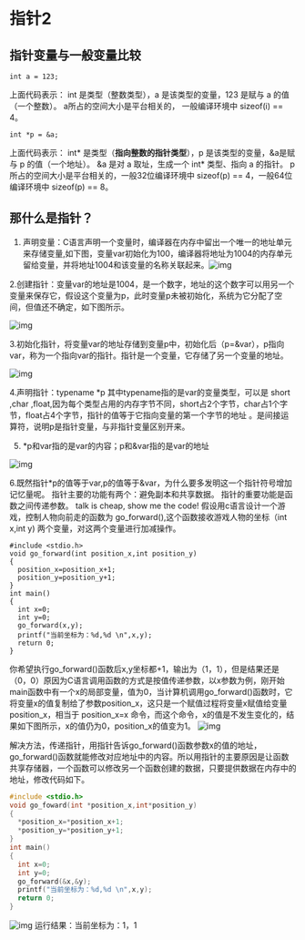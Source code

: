 # 指针2

## 指针变量与一般变量比较

```
int a = 123;
```
上面代码表示： int 是类型（整数类型），a 是该类型的变量，123 是赋与 a 的值（一个整数）。 
a所占的空间大小是平台相关的， 一般编译环境中 sizeof(i) == 4。

```
int *p = &a;
```
上面代码表示： int* 是类型（**指向整数的指针类型**），p 是该类型的变量，&a是赋与 p 的值（一个地址）。 &a 是对 a  取址，生成一个 int* 类型、指向 a 的指针。
p 所占的空间大小是平台相关的，一般32位编译环境中 sizeof(p) == 4，一般64位编译环境中 sizeof(p) == 8。



## 那什么是指针？



1. 声明变量：C语言声明一个变量时，编译器在内存中留出一个唯一的地址单元来存储变量,如下图，变量var初始化为100，编译器将地址为1004的内存单元留给变量，并将地址1004和该变量的名称关联起来。![img](https://pic4.zhimg.com/462c8a3b87b8033a76ee7165d280ac73_b.jpg)

2.创建指针：变量var的地址是1004，是一个数字，地址的这个数字可以用另一个变量来保存它，假设这个变量为p，此时变量p未被初始化，系统为它分配了空间，但值还不确定，如下图所示。

![img](https://pic3.zhimg.com/45fcc3da148d3b57b07f110e5ed085a6_b.jpg)



3.初始化指针，将变量var的地址存储到变量p中，初始化后（p=&var），p指向var，称为一个指向var的指针。指针是一个变量，它存储了另一个变量的地址。

![img](https://pic4.zhimg.com/b294108263f367e310ece2d03b3f21a3_b.jpg)

4.声明指针：typename *p  其中typename指的是var的变量类型，可以是 short ,char ,float,因为每个类型占用的内存字节不同，short占2个字节，char占1个字节，float占4个字节，指针的值等于它指向变量的第一个字节的地址 。是间接运算符，说明p是指针变量，与非指针变量区别开来。



5. *p和var指的是var的内容；p和&var指的是var的地址

![img](https://pic1.zhimg.com/d7467c68809c04c6cc0401831bbbca6c_b.jpg)

6.既然指针*p的值等于var,p的值等于&var，为什么要多发明这一个指针符号增加记忆量呢。
指针主要的功能有两个：避免副本和共享数据。
指针的重要功能是函数之间传递参数。
talk is cheap, show me the code! 假设用c语言设计一个游戏，控制人物向前走的函数为 go_forward(),这个函数接收游戏人物的坐标（int x,int y) 两个变量，对这两个变量进行加减操作。
```
#include <stdio.h>
void go_forward(int position_x,int position_y)
{
  position_x=position_x+1;
  position_y=position_y+1;
}
int main()
{
  int x=0;
  int y=0;
  go_forward(x,y);
  printf("当前坐标为：%d,%d \n",x,y);
  return 0;
}
```
你希望执行go_forward()函数后x,y坐标都+1，输出为（1，1），但是结果还是（0，0）原因为C语言调用函数的方式是按值传递参数，以x参数为例，刚开始main函数中有一个x的局部变量，值为0，当计算机调用go_forward()函数时，它将变量x的值复制给了参数position_x，这只是一个赋值过程将变量x赋值给变量position_x，相当于 position_x=x 命令，而这个命令，x的值是不发生变化的，结果如下图所示，x的值仍为0，position_x的值变为1。
![img](https://pic3.zhimg.com/ce8519ba43376a5e1ebe8793cfb13e8a_b.jpg)

解决方法，传递指针，用指针告诉go_forward()函数参数x的值的地址，go_forward()函数就能修改对应地址中的内容。所以用指针的主要原因是让函数共享存储器，一个函数可以修改另一个函数创建的数据，只要提供数据在内存中的地址，修改代码如下。
```c
#include <stdio.h>
void go_foward(int *position_x,int*position_y)
{
  *position_x=*position_x+1;
  *position_y=*position_y+1;
}
int main()
{
  int x=0;
  int y=0;
  go_forward(&x,&y);
  printf("当前坐标为：%d,%d \n",x,y);
  return 0;
}
```

![img](https://pic3.zhimg.com/008185b3765c2ad531bd83d7426315fa_b.jpg)
运行结果：当前坐标为：1，1
